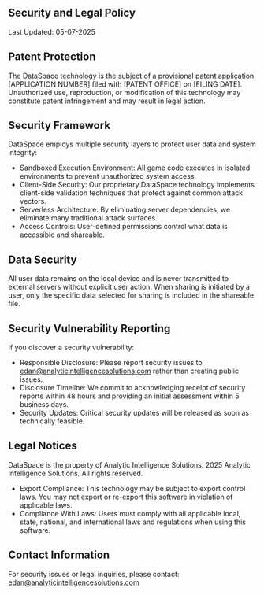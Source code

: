 ## Security and Legal Policy
Last Updated: 05-07-2025

## Patent Protection
The DataSpace technology is the subject of a provisional patent application [APPLICATION NUMBER] filed with [PATENT OFFICE] on [FILING DATE]. Unauthorized use, reproduction, or modification of this technology may constitute patent infringement and may result in legal action.

## Security Framework
DataSpace employs multiple security layers to protect user data and system integrity:

- Sandboxed Execution Environment: All game code executes in isolated environments to prevent unauthorized system access.
- Client-Side Security: Our proprietary DataSpace technology implements client-side validation techniques that protect against common attack vectors.
- Serverless Architecture: By eliminating server dependencies, we eliminate many traditional attack surfaces.
- Access Controls: User-defined permissions control what data is accessible and shareable.

## Data Security
All user data remains on the local device and is never transmitted to external servers without explicit user action. When sharing is initiated by a user, only the specific data selected for sharing is included in the shareable file.

## Security Vulnerability Reporting
If you discover a security vulnerability:

- Responsible Disclosure: Please report security issues to edan@analyticintelligencesolutions.com rather than creating public issues.
- Disclosure Timeline: We commit to acknowledging receipt of security reports within 48 hours and providing an initial assessment within 5 business days.
- Security Updates: Critical security updates will be released as soon as technically feasible.

## Legal Notices
DataSpace is the property of Analytic Intelligence Solutions.
2025 Analytic Intelligence Solutions. All rights reserved.

- Export Compliance: This technology may be subject to export control laws. You may not export or re-export this software in violation of applicable laws.
- Compliance With Laws: Users must comply with all applicable local, state, national, and international laws and regulations when using this software.

## Contact Information
For security issues or legal inquiries, please contact: edan@analyticintelligencesolutions.com
